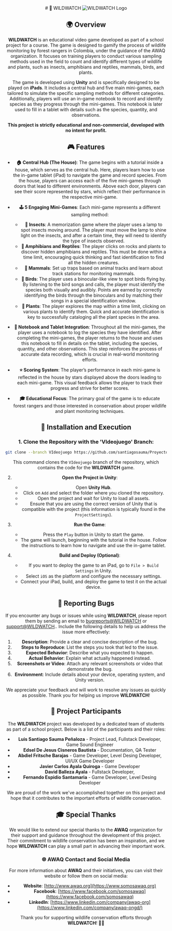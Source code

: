 <div style="text-align: center;">
  # 🦅 WILDWATCH

  <img src="https://github.com/santiagosauma/Proyecto-AWAQ---MIDAS/blob/main/VideoGame/Assets/Config%20Scenes/MenuConfig/Images/WildWatch_logo_pixel_art_transparent_background.png?raw=true" alt="WILDWATCH Logo" />

## 🌍 Overview

**WILDWATCH** is an educational video game developed as part of a school project for a course. The game is designed to gamify the process of wildlife monitoring by forest rangers in Colombia, under the guidance of the AWAQ organization. It focuses on training players to conduct various sampling methods used in the field to count and identify different types of wildlife and plants, such as insects, amphibians and reptiles, mammals, birds, and plants.

The game is developed using **Unity** and is specifically designed to be played on **iPads**. It includes a central hub and five main mini-games, each tailored to simulate the specific sampling methods for different categories. Additionally, players will use an in-game notebook to record and identify species as they progress through the mini-games. This notebook is later used to fill in a tablet with details such as the species, quantity, and observations.

**This project is strictly educational and non-commercial, developed with no intent for profit.**

## 🎮 Features

- **🏠 Central Hub (The House)**: The game begins with a tutorial inside a house, which serves as the central hub. Here, players learn how to use the in-game tablet (iPad) to navigate the game and record species. From the house, players can access each of the five mini-games through doors that lead to different environments. Above each door, players can see their score represented by stars, which reflect their performance in the respective mini-game.

- **🕹️ 5 Engaging Mini-Games**: Each mini-game represents a different sampling method:

  - **🐜 Insects**: A memorization game where the player uses a lamp to spot insects moving around. The player must move the lamp to shine light on the insects, and after a certain time, they will need to identify the type of insects observed.
  - **🐸 Amphibians and Reptiles**: The player clicks on rocks and plants to discover hidden amphibians and reptiles. This must be done within a time limit, encouraging quick thinking and fast identification to find all the hidden creatures.
  - **🦝 Mammals**: Set up traps based on animal tracks and learn about track stations for monitoring mammals.
  - **🦜 Birds**: The player uses a binocular-like view to spot birds flying by. By listening to the bird songs and calls, the player must identify the species both visually and audibly. Points are earned by correctly identifying the birds through the binoculars and by matching their songs in a special identification window.
  - **🌱 Plants**: The player explores the map within a time limit, clicking on various plants to identify them. Quick and accurate identification is key to successfully cataloging all the plant species in the area.

- **📒 Notebook and Tablet Integration**: Throughout all the mini-games, the player uses a notebook to log the species they have identified. After completing the mini-games, the player returns to the house and uses this notebook to fill in details on the tablet, including the species, quantity, and other observations. This step reinforces the process of accurate data recording, which is crucial in real-world monitoring efforts.

- **⭐ Scoring System**: The player’s performance in each mini-game is reflected in the house by stars displayed above the doors leading to each mini-game. This visual feedback allows the player to track their progress and strive for better scores.

- **🎓 Educational Focus**: The primary goal of the game is to educate forest rangers and those interested in conservation about proper wildlife and plant monitoring techniques.

## 🚀 Installation and Execution

### 1. **Clone the Repository with the 'VIdeojuego' Branch**:

```bash
git clone --branch VIdeojuego https://github.com/santiagosauma/Proyecto-AWAQ---MIDAS.git
```

This command clones the `VIdeojuego` branch of the repository, which contains the code for the **WILDWATCH** game.

2. **Open the Project in Unity**:

   - Open **Unity Hub**.
   - Click on `Add` and select the folder where you cloned the repository.
   - Open the project and wait for Unity to load all assets.
   - Ensure that you are using the correct version of Unity that is compatible with the project (this information is typically found in the `ProjectSettings`).

3. **Run the Game**:

   - Press the `Play` button in Unity to start the game.
   - The game will launch, beginning with the tutorial in the house. Follow the instructions to learn how to navigate and use the in-game tablet.

4. **Build and Deploy (Optional)**:
   - If you want to deploy the game to an iPad, go to `File > Build Settings` in Unity.
   - Select `iOS` as the platform and configure the necessary settings.
   - Connect your iPad, build, and deploy the game to test it on the actual device.

## 🐛 Reporting Bugs

If you encounter any bugs or issues while using **WILDWATCH**, please report them by sending an email to [bugreports@WILDWATCH](mailto:A01234933@tec.mx) or [support@WILDWATCH](mailto:A00836418@tec.mx).. Include the following details to help us address the issue more effectively:

1. **Description**: Provide a clear and concise description of the bug.
2. **Steps to Reproduce**: List the steps you took that led to the issue.
3. **Expected Behavior**: Describe what you expected to happen.
4. **Actual Behavior**: Explain what actually happened instead.
5. **Screenshots or Video**: Attach any relevant screenshots or video that demonstrate the bug.
6. **Environment**: Include details about your device, operating system, and Unity version.

We appreciate your feedback and will work to resolve any issues as quickly as possible. Thank you for helping us improve **WILDWATCH**!

## 👥 Project Participants

The **WILDWATCH** project was developed by a dedicated team of students as part of a school project. Below is a list of the participants and their roles:

- **Luis Santiago Sauma Peñaloza** - Project Lead, Fullstack Developer, Game Sound Engineer
- **Edsel De Jesus Cisneros Bautista** - Documentation, QA Tester
- **Abdiel Fritsche Barajas** - Game Developer, Level Desing Developer, UI/UX Game Developer
- **Javier Carlos Ayala Quiroga** - Game Developer
- **David Balleza Ayala** - Fullstack Developer,
- **Fernando Espidio Santamaria** - Game Developer, Level Desing Developer

We are proud of the work we've accomplished together on this project and hope that it contributes to the important efforts of wildlife conservation.

## 🎓 Special Thanks

We would like to extend our special thanks to the **AWAQ** organization for their support and guidance throughout the development of this project. Their commitment to wildlife conservation has been an inspiration, and we hope **WILDWATCH** can play a small part in advancing their important work.

### 🌐 AWAQ Contact and Social Media

For more information about **AWAQ** and their initiatives, you can visit their website or follow them on social media:

- **Website**: [http://www.awaq.org](https://www.somosawaq.org)
- **Facebook**: [https://www.facebook.com/somosawaq](https://www.facebook.com/somosawaq)
- **LinkedIn**: [https://www.linkedin.com/company/awaq-org](https://www.linkedin.com/company/awaq-ongd/)

Thank you for supporting wildlife conservation efforts through **WILDWATCH**! 🌿🦉

</div>
